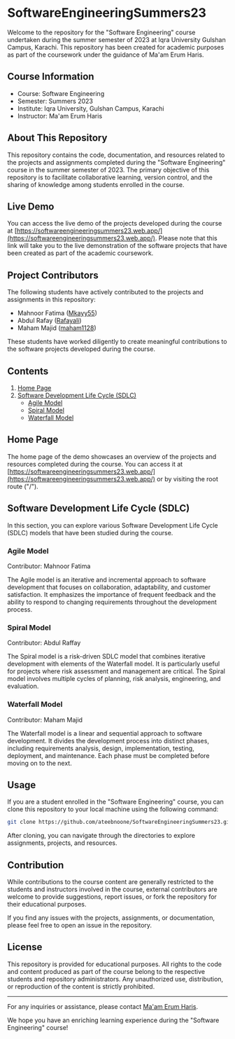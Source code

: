 # SoftwareEngineeringSummers23

Welcome to the repository for the "Software Engineering" course undertaken during the summer semester of 2023 at Iqra University Gulshan Campus, Karachi. This repository has been created for academic purposes as part of the coursework under the guidance of Ma'am Erum Haris.

## Course Information

- Course: Software Engineering
- Semester: Summers 2023
- Institute: Iqra University, Gulshan Campus, Karachi
- Instructor: Ma'am Erum Haris

## About This Repository

This repository contains the code, documentation, and resources related to the projects and assignments completed during the "Software Engineering" course in the summer semester of 2023. The primary objective of this repository is to facilitate collaborative learning, version control, and the sharing of knowledge among students enrolled in the course.

## Live Demo

You can access the live demo of the projects developed during the course at [https://softwareengineeringsummers23.web.app/](https://softwareengineeringsummers23.web.app/). Please note that this link will take you to the live demonstration of the software projects that have been created as part of the academic coursework.

## Project Contributors

The following students have actively contributed to the projects and assignments in this repository:

- Mahnoor Fatima ([Mkayy55](https://github.com/Mkayy55))
- Abdul Rafay ([Rafayali](https://github.com/Rafayali))
- Maham Majid ([maham1128](https://github.com/maham1128))

These students have worked diligently to create meaningful contributions to the software projects developed during the course.

## Contents

1. [Home Page](#home-page)
2. [Software Development Life Cycle (SDLC)](#software-development-life-cycle-sdlc)
   - [Agile Model](#agile-model)
   - [Spiral Model](#spiral-model)
   - [Waterfall Model](#waterfall-model)

## Home Page

The home page of the demo showcases an overview of the projects and resources completed during the course. You can access it at [https://softwareengineeringsummers23.web.app/](https://softwareengineeringsummers23.web.app/) or by visiting the root route ("/").

## Software Development Life Cycle (SDLC)

In this section, you can explore various Software Development Life Cycle (SDLC) models that have been studied during the course.

### Agile Model

Contributor: Mahnoor Fatima

The Agile model is an iterative and incremental approach to software development that focuses on collaboration, adaptability, and customer satisfaction. It emphasizes the importance of frequent feedback and the ability to respond to changing requirements throughout the development process.

### Spiral Model

Contributor: Abdul Raffay

The Spiral model is a risk-driven SDLC model that combines iterative development with elements of the Waterfall model. It is particularly useful for projects where risk assessment and management are critical. The Spiral model involves multiple cycles of planning, risk analysis, engineering, and evaluation.

### Waterfall Model

Contributor: Maham Majid

The Waterfall model is a linear and sequential approach to software development. It divides the development process into distinct phases, including requirements analysis, design, implementation, testing, deployment, and maintenance. Each phase must be completed before moving on to the next.

## Usage

If you are a student enrolled in the "Software Engineering" course, you can clone this repository to your local machine using the following command:

```bash
git clone https://github.com/ateebnoone/SoftwareEngineeringSummers23.git
```

After cloning, you can navigate through the directories to explore assignments, projects, and resources.

## Contribution

While contributions to the course content are generally restricted to the students and instructors involved in the course, external contributors are welcome to provide suggestions, report issues, or fork the repository for their educational purposes.

If you find any issues with the projects, assignments, or documentation, please feel free to open an issue in the repository.

## License

This repository is provided for educational purposes. All rights to the code and content produced as part of the course belong to the respective students and repository administrators. Any unauthorized use, distribution, or reproduction of the content is strictly prohibited.

---

For any inquiries or assistance, please contact [Ma'am Erum Haris](mailto:erum.haris@iqra.edu.pk).

We hope you have an enriching learning experience during the "Software Engineering" course!
